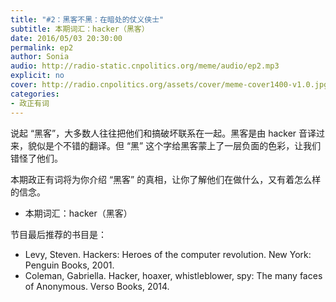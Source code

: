 ```yaml
---
title: "#2：黑客不黑：在暗处的仗义侠士"
subtitle: 本期词汇：hacker（黑客）
date: 2016/05/03 20:30:00
permalink: ep2
author: Sonia
audio: http://radio-static.cnpolitics.org/meme/audio/ep2.mp3
explicit: no
cover: http://radio.cnpolitics.org/assets/cover/meme-cover1400-v1.0.jpg
categories:
- 政正有词
---
```


说起 “黑客”，大多数人往往把他们和搞破坏联系在一起。黑客是由 hacker 音译过来，貌似是个不错的翻译。但 “黑” 这个字给黑客蒙上了一层负面的色彩，让我们错怪了他们。

本期政正有词将为你介绍 “黑客” 的真相，让你了解他们在做什么，又有着怎么样的信念。

- 本期词汇：hacker（黑客）

节目最后推荐的书目是：

- Levy, Steven. Hackers: Heroes of the computer revolution. New York: Penguin Books, 2001.
- Coleman, Gabriella. Hacker, hoaxer, whistleblower, spy: The many faces of Anonymous. Verso Books, 2014.

